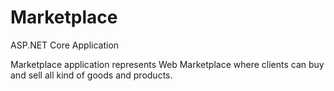 # Marketplace
ASP.NET Core Application

Marketplace application represents Web Marketplace where clients can buy and sell all kind of goods and products. 
